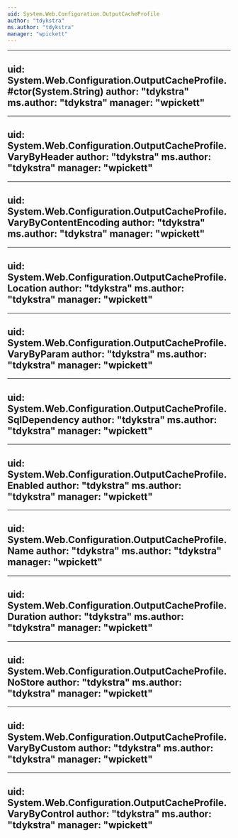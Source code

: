 ```yaml
---
uid: System.Web.Configuration.OutputCacheProfile
author: "tdykstra"
ms.author: "tdykstra"
manager: "wpickett"
---
```


---
uid: System.Web.Configuration.OutputCacheProfile.#ctor(System.String)
author: "tdykstra"
ms.author: "tdykstra"
manager: "wpickett"
---

---
uid: System.Web.Configuration.OutputCacheProfile.VaryByHeader
author: "tdykstra"
ms.author: "tdykstra"
manager: "wpickett"
---

---
uid: System.Web.Configuration.OutputCacheProfile.VaryByContentEncoding
author: "tdykstra"
ms.author: "tdykstra"
manager: "wpickett"
---

---
uid: System.Web.Configuration.OutputCacheProfile.Location
author: "tdykstra"
ms.author: "tdykstra"
manager: "wpickett"
---

---
uid: System.Web.Configuration.OutputCacheProfile.VaryByParam
author: "tdykstra"
ms.author: "tdykstra"
manager: "wpickett"
---

---
uid: System.Web.Configuration.OutputCacheProfile.SqlDependency
author: "tdykstra"
ms.author: "tdykstra"
manager: "wpickett"
---

---
uid: System.Web.Configuration.OutputCacheProfile.Enabled
author: "tdykstra"
ms.author: "tdykstra"
manager: "wpickett"
---

---
uid: System.Web.Configuration.OutputCacheProfile.Name
author: "tdykstra"
ms.author: "tdykstra"
manager: "wpickett"
---

---
uid: System.Web.Configuration.OutputCacheProfile.Duration
author: "tdykstra"
ms.author: "tdykstra"
manager: "wpickett"
---

---
uid: System.Web.Configuration.OutputCacheProfile.NoStore
author: "tdykstra"
ms.author: "tdykstra"
manager: "wpickett"
---

---
uid: System.Web.Configuration.OutputCacheProfile.VaryByCustom
author: "tdykstra"
ms.author: "tdykstra"
manager: "wpickett"
---

---
uid: System.Web.Configuration.OutputCacheProfile.VaryByControl
author: "tdykstra"
ms.author: "tdykstra"
manager: "wpickett"
---
